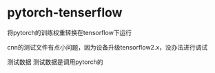 # pytorch-tenserflow
将pytorch的训练权重转换在tensorflow下运行

cnn的测试文件有点小问题，因为设备升级tensorflow2.x，没办法进行调试

测试数据
测试数据是调用pytorch的
